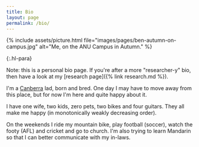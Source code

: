 ```yaml
---
title: Bio
layout: page
permalink: /bio/
---
```


{% include assets/picture.html file="images/pages/ben-autumn-on-campus.jpg" alt="Me, on the ANU Campus in Autumn." %}

{:.hl-para}

Note: this is a personal bio page. If you're after a more "researcher-y" bio,
then have a look at my [research page]({% link research.md %}).

I'm a [Canberra](http://en.wikipedia.org/wiki/Canberra) lad, born and
bred. One day I may have to move away from this place, but for now I'm
here and quite happy about it.

I have one wife, two kids, zero pets, two bikes and four guitars. They all make
me happy (in monotonically weakly decreasing order).

On the weekends I ride my mountain bike, play football (soccer), watch the footy
(AFL) and cricket and go to church. I'm also trying to learn Mandarin so that I
can better communicate with my in-laws.
